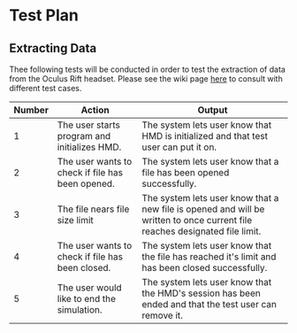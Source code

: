 # Test Plan
## Extracting Data

Thee following tests will be conducted in order to test the extraction of data from the Oculus Rift headset. Please see the wiki page [here](https://github.com/jselmani/cyclops/wiki/Test-Cases) to consult with different test cases.

| Number | Action | Output |
|--------|--------|--------|
|   1    | The user starts program and initializes HMD. | The system lets user know that HMD is initialized and that test user can put it on. |
|   2    | The user wants to check if file has been opened. | The system lets user know that a file has been opened successfully. |
|   3    | The file nears file size limit | The system lets user know that a new file is opened and will be written to once current file reaches designated file limit. |
|   4    | The user wants to check if file has been closed. | The system lets user know that the file has reached it's limit and has been closed successfully. |
|   5    | The user would like to end the simulation. | The system lets user know that the HMD's session has been ended and that the test user can remove it. |

